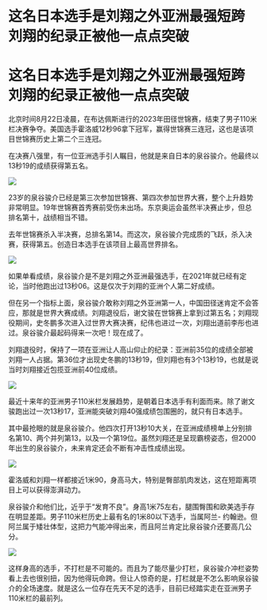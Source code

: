 # 这名日本选手是刘翔之外亚洲最强短跨 刘翔的纪录正被他一点点突破

# 这名日本选手是刘翔之外亚洲最强短跨 刘翔的纪录正被他一点点突破

北京时间8月22日凌晨，在布达佩斯进行的2023年田径世锦赛，结束了男子110米栏决赛争夺。美国选手霍洛威12秒96拿下冠军，赢得世锦赛三连冠，这也是该项目世锦赛历史上第二个三连冠。

在决赛八强里，有一位亚洲选手引人瞩目，他就是来自日本的泉谷骏介。他最终以13秒19的成绩获得第五名。

![](https://inews.gtimg.com/news_bt/O2BrCuJ182WkEJs5bhwSa1BvCJIh5H3GHza-k0CkResngAA/1000)

23岁的泉谷骏介已经是第三次参加世锦赛、第四次参加世界大赛，整个上升趋势非常明显。19年世锦赛首秀赛前受伤未出场。东京奥运会虽然半决赛止步，但总排名第十，战绩相当不错。

去年世锦赛杀入半决赛，总排名第14。而这次，泉谷骏介完成质的飞跃，杀入决赛，获得第五。创造日本选手在该项目上最高世界排名。

![](https://inews.gtimg.com/news_bt/Opve2u0Q65w-bzTOja3K9n-nyEZvX2XQT5zDfPXJz1DqwAA/1000)

如果单看成绩，泉谷骏介是不是刘翔之外亚洲最强选手，在2021年就已经有定论，当时他跑出过13秒06。这是仅次于刘翔的亚洲个人第二好成绩。

但在另一个指标上面，泉谷骏介敢称刘翔之外亚洲第一人，中国田径迷肯定不会答应，那就是世界大赛成绩。刘翔退役后，谢文骏在世锦赛上拿到过第五名；刘翔现役期间，史冬鹏多次进入过世界大赛决赛，纪伟也进过一次，刘翔出道前李彤也进过。泉谷骏介最起码得来一次吧！现在成了。

刘翔退役时，保持了一项在亚洲让人高山仰止的纪录：亚洲前35位的成绩全部被刘翔一人占据。第36位才出现史冬鹏的13秒19，但刘翔也有3个13秒19，也就是说当时刘翔接近包揽亚洲前40位成绩。

![](https://inews.gtimg.com/news_bt/OjI_ZuRsSOZiEXPUQDIc9vzGKTxuhPRedkXglXgAmDMC8AA/1000)

最近十来年的亚洲男子110米栏发展趋势，是朝着日本选手有利面而来。除了谢文骏跑出过一次13秒17，亚洲能突破刘翔40强成绩包围圈的，就只有日本选手。

其中最抢眼的就是泉谷骏介。他四次打开13秒10大关，在亚洲成绩榜单上分别排名第10、两个并列第13，以及一个第19位。虽然刘翔还是呈现霸榜姿态，但2000年出生的泉谷骏介，未来肯定还会不断有冲击性成绩出现。

![](https://inews.gtimg.com/news_bt/O3QDpdymYRkxD6MG6hI9_34bjU65lNOon_oZ0d56SjuI0AA/1000)

霍洛威和刘翔一样都接近1米90，身高马大，特别是臀部肌肉发达，这在短距离项目上可以获得澎湃动力。

泉谷骏介和他们比，近乎于“发育不良”。身高1米75左右，腿围臀围和欧美选手存在明显差距。男子110米栏历史上最有名的1米80以下选手，当属阿兰-
约翰逊。但阿兰属于矮壮体型，这把力气能冲得出来，而且阿兰肯定比泉谷骏介还要高几公分。

![](https://inews.gtimg.com/news_bt/OSHP_3aBiPw25vYiOs7WdAe3HxoucPv4TMEHgt0bLyNisAA/1000)

这样身高的选手，不打栏是不可能的。而且为了能尽量少打栏，泉谷骏介冲栏姿势看上去也很别扭，因为他得玩命跨。但让人惊奇的是，打栏就是不怎么影响泉谷骏介的全场速度。就是这么一位存在先天不足的选手，目前已经踏实走在亚洲男子110米栏的最前列。

